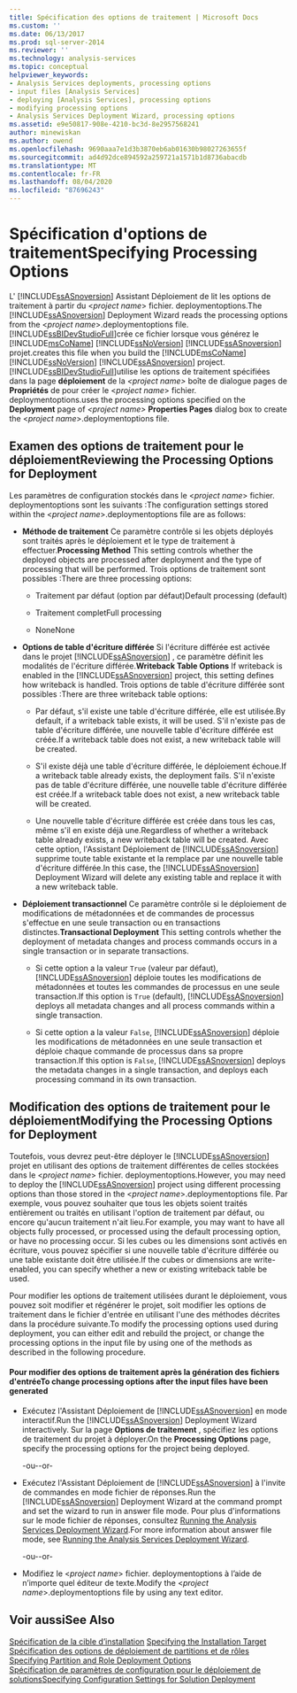 ```yaml
---
title: Spécification des options de traitement | Microsoft Docs
ms.custom: ''
ms.date: 06/13/2017
ms.prod: sql-server-2014
ms.reviewer: ''
ms.technology: analysis-services
ms.topic: conceptual
helpviewer_keywords:
- Analysis Services deployments, processing options
- input files [Analysis Services]
- deploying [Analysis Services], processing options
- modifying processing options
- Analysis Services Deployment Wizard, processing options
ms.assetid: e9e50817-908e-4210-bc3d-8e2957568241
author: minewiskan
ms.author: owend
ms.openlocfilehash: 9690aaa7e1d3b3870eb6ab01630b98027263655f
ms.sourcegitcommit: ad4d92dce894592a259721a1571b1d8736abacdb
ms.translationtype: MT
ms.contentlocale: fr-FR
ms.lasthandoff: 08/04/2020
ms.locfileid: "87696243"
---
```

# <a name="specifying-processing-options"></a><span data-ttu-id="43d68-102">Spécification d'options de traitement</span><span class="sxs-lookup"><span data-stu-id="43d68-102">Specifying Processing Options</span></span>
  <span data-ttu-id="43d68-103">L' [!INCLUDE[ssASnoversion](../../includes/ssasnoversion-md.md)] Assistant Déploiement de lit les options de traitement à partir du \<*project name*> fichier. deploymentoptions.</span><span class="sxs-lookup"><span data-stu-id="43d68-103">The [!INCLUDE[ssASnoversion](../../includes/ssasnoversion-md.md)] Deployment Wizard reads the processing options from the \<*project name*>.deploymentoptions file.</span></span> [!INCLUDE[ssBIDevStudioFull](../../includes/ssbidevstudiofull-md.md)]<span data-ttu-id="43d68-104">crée ce fichier lorsque vous générez le [!INCLUDE[msCoName](../../includes/msconame-md.md)] [!INCLUDE[ssNoVersion](../../includes/ssnoversion-md.md)] [!INCLUDE[ssASnoversion](../../includes/ssasnoversion-md.md)] projet.</span><span class="sxs-lookup"><span data-stu-id="43d68-104">creates this file when you build the [!INCLUDE[msCoName](../../includes/msconame-md.md)] [!INCLUDE[ssNoVersion](../../includes/ssnoversion-md.md)] [!INCLUDE[ssASnoversion](../../includes/ssasnoversion-md.md)] project.</span></span> [!INCLUDE[ssBIDevStudioFull](../../includes/ssbidevstudiofull-md.md)]<span data-ttu-id="43d68-105">utilise les options de traitement spécifiées dans la page **déploiement** de la *\<project name>* boîte de dialogue pages de **Propriétés** de pour créer le \<*project name*> fichier. deploymentoptions.</span><span class="sxs-lookup"><span data-stu-id="43d68-105">uses the processing options specified on the **Deployment** page of *\<project name>* **Properties Pages** dialog box to create the \<*project name*>.deploymentoptions file.</span></span>  
  
## <a name="reviewing-the-processing-options-for-deployment"></a><span data-ttu-id="43d68-106">Examen des options de traitement pour le déploiement</span><span class="sxs-lookup"><span data-stu-id="43d68-106">Reviewing the Processing Options for Deployment</span></span>  
 <span data-ttu-id="43d68-107">Les paramètres de configuration stockés dans le \<*project name*> fichier. deploymentoptions sont les suivants :</span><span class="sxs-lookup"><span data-stu-id="43d68-107">The configuration settings stored within the \<*project name*>.deploymentoptions file are as follows:</span></span>  
  
-   <span data-ttu-id="43d68-108">**Méthode de traitement** Ce paramètre contrôle si les objets déployés sont traités après le déploiement et le type de traitement à effectuer.</span><span class="sxs-lookup"><span data-stu-id="43d68-108">**Processing Method** This setting controls whether the deployed objects are processed after deployment and the type of processing that will be performed.</span></span> <span data-ttu-id="43d68-109">Trois options de traitement sont possibles :</span><span class="sxs-lookup"><span data-stu-id="43d68-109">There are three processing options:</span></span>  
  
    -   <span data-ttu-id="43d68-110">Traitement par défaut (option par défaut)</span><span class="sxs-lookup"><span data-stu-id="43d68-110">Default processing (default)</span></span>  
  
    -   <span data-ttu-id="43d68-111">Traitement complet</span><span class="sxs-lookup"><span data-stu-id="43d68-111">Full processing</span></span>  
  
    -   <span data-ttu-id="43d68-112">None</span><span class="sxs-lookup"><span data-stu-id="43d68-112">None</span></span>  
  
-   <span data-ttu-id="43d68-113">**Options de table d'écriture différée** Si l'écriture différée est activée dans le projet [!INCLUDE[ssASnoversion](../../includes/ssasnoversion-md.md)] , ce paramètre définit les modalités de l'écriture différée.</span><span class="sxs-lookup"><span data-stu-id="43d68-113">**Writeback Table Options** If writeback is enabled in the [!INCLUDE[ssASnoversion](../../includes/ssasnoversion-md.md)] project, this setting defines how writeback is handled.</span></span> <span data-ttu-id="43d68-114">Trois options de table d'écriture différée sont possibles :</span><span class="sxs-lookup"><span data-stu-id="43d68-114">There are three writeback table options:</span></span>  
  
    -   <span data-ttu-id="43d68-115">Par défaut, s'il existe une table d'écriture différée, elle est utilisée.</span><span class="sxs-lookup"><span data-stu-id="43d68-115">By default, if a writeback table exists, it will be used.</span></span> <span data-ttu-id="43d68-116">S'il n'existe pas de table d'écriture différée, une nouvelle table d'écriture différée est créée.</span><span class="sxs-lookup"><span data-stu-id="43d68-116">If a writeback table does not exist, a new writeback table will be created.</span></span>  
  
    -   <span data-ttu-id="43d68-117">S'il existe déjà une table d'écriture différée, le déploiement échoue.</span><span class="sxs-lookup"><span data-stu-id="43d68-117">If a writeback table already exists, the deployment fails.</span></span> <span data-ttu-id="43d68-118">S'il n'existe pas de table d'écriture différée, une nouvelle table d'écriture différée est créée.</span><span class="sxs-lookup"><span data-stu-id="43d68-118">If a writeback table does not exist, a new writeback table will be created.</span></span>  
  
    -   <span data-ttu-id="43d68-119">Une nouvelle table d'écriture différée est créée dans tous les cas, même s'il en existe déjà une.</span><span class="sxs-lookup"><span data-stu-id="43d68-119">Regardless of whether a writeback table already exists, a new writeback table will be created.</span></span> <span data-ttu-id="43d68-120">Avec cette option, l'Assistant Déploiement de [!INCLUDE[ssASnoversion](../../includes/ssasnoversion-md.md)] supprime toute table existante et la remplace par une nouvelle table d'écriture différée.</span><span class="sxs-lookup"><span data-stu-id="43d68-120">In this case, the [!INCLUDE[ssASnoversion](../../includes/ssasnoversion-md.md)] Deployment Wizard will delete any existing table and replace it with a new writeback table.</span></span>  
  
-   <span data-ttu-id="43d68-121">**Déploiement transactionnel** Ce paramètre contrôle si le déploiement de modifications de métadonnées et de commandes de processus s'effectue en une seule transaction ou en transactions distinctes.</span><span class="sxs-lookup"><span data-stu-id="43d68-121">**Transactional Deployment** This setting controls whether the deployment of metadata changes and process commands occurs in a single transaction or in separate transactions.</span></span>  
  
    -   <span data-ttu-id="43d68-122">Si cette option a la valeur `True` (valeur par défaut), [!INCLUDE[ssASnoversion](../../includes/ssasnoversion-md.md)] déploie toutes les modifications de métadonnées et toutes les commandes de processus en une seule transaction.</span><span class="sxs-lookup"><span data-stu-id="43d68-122">If this option is `True` (default), [!INCLUDE[ssASnoversion](../../includes/ssasnoversion-md.md)] deploys all metadata changes and all process commands within a single transaction.</span></span>  
  
    -   <span data-ttu-id="43d68-123">Si cette option a la valeur `False`, [!INCLUDE[ssASnoversion](../../includes/ssasnoversion-md.md)] déploie les modifications de métadonnées en une seule transaction et déploie chaque commande de processus dans sa propre transaction.</span><span class="sxs-lookup"><span data-stu-id="43d68-123">If this option is `False`, [!INCLUDE[ssASnoversion](../../includes/ssasnoversion-md.md)] deploys the metadata changes in a single transaction, and deploys each processing command in its own transaction.</span></span>  
  
## <a name="modifying-the-processing-options-for-deployment"></a><span data-ttu-id="43d68-124">Modification des options de traitement pour le déploiement</span><span class="sxs-lookup"><span data-stu-id="43d68-124">Modifying the Processing Options for Deployment</span></span>  
 <span data-ttu-id="43d68-125">Toutefois, vous devrez peut-être déployer le [!INCLUDE[ssASnoversion](../../includes/ssasnoversion-md.md)] projet en utilisant des options de traitement différentes de celles stockées dans le \<*project name*> fichier. deploymentoptions.</span><span class="sxs-lookup"><span data-stu-id="43d68-125">However, you may need to deploy the [!INCLUDE[ssASnoversion](../../includes/ssasnoversion-md.md)] project using different processing options than those stored in the \<*project name*>.deploymentoptions file.</span></span> <span data-ttu-id="43d68-126">Par exemple, vous pouvez souhaiter que tous les objets soient traités entièrement ou traités en utilisant l'option de traitement par défaut, ou encore qu'aucun traitement n'ait lieu.</span><span class="sxs-lookup"><span data-stu-id="43d68-126">For example, you may want to have all objects fully processed, or processed using the default processing option, or have no processing occur.</span></span> <span data-ttu-id="43d68-127">Si les cubes ou les dimensions sont activés en écriture, vous pouvez spécifier si une nouvelle table d'écriture différée ou une table existante doit être utilisée.</span><span class="sxs-lookup"><span data-stu-id="43d68-127">If the cubes or dimensions are write-enabled, you can specify whether a new or existing writeback table be used.</span></span>  
  
 <span data-ttu-id="43d68-128">Pour modifier les options de traitement utilisées durant le déploiement, vous pouvez soit modifier et régénérer le projet, soit modifier les options de traitement dans le fichier d'entrée en utilisant l'une des méthodes décrites dans la procédure suivante.</span><span class="sxs-lookup"><span data-stu-id="43d68-128">To modify the processing options used during deployment, you can either edit and rebuild the project, or change the processing options in the input file by using one of the methods as described in the following procedure.</span></span>  
  
#### <a name="to-change-processing-options-after-the-input-files-have-been-generated"></a><span data-ttu-id="43d68-129">Pour modifier des options de traitement après la génération des fichiers d'entrée</span><span class="sxs-lookup"><span data-stu-id="43d68-129">To change processing options after the input files have been generated</span></span>  
  
-   <span data-ttu-id="43d68-130">Exécutez l'Assistant Déploiement de [!INCLUDE[ssASnoversion](../../includes/ssasnoversion-md.md)] en mode interactif.</span><span class="sxs-lookup"><span data-stu-id="43d68-130">Run the [!INCLUDE[ssASnoversion](../../includes/ssasnoversion-md.md)] Deployment Wizard interactively.</span></span> <span data-ttu-id="43d68-131">Sur la page **Options de traitement** , spécifiez les options de traitement du projet à déployer.</span><span class="sxs-lookup"><span data-stu-id="43d68-131">On the **Processing Options** page, specify the processing options for the project being deployed.</span></span>  
  
     <span data-ttu-id="43d68-132">-ou-</span><span class="sxs-lookup"><span data-stu-id="43d68-132">-or-</span></span>  
  
-   <span data-ttu-id="43d68-133">Exécutez l'Assistant Déploiement de [!INCLUDE[ssASnoversion](../../includes/ssasnoversion-md.md)] à l'invite de commandes en mode fichier de réponses.</span><span class="sxs-lookup"><span data-stu-id="43d68-133">Run the [!INCLUDE[ssASnoversion](../../includes/ssasnoversion-md.md)] Deployment Wizard at the command prompt and set the wizard to run in answer file mode.</span></span> <span data-ttu-id="43d68-134">Pour plus d'informations sur le mode fichier de réponses, consultez [Running the Analysis Services Deployment Wizard](running-the-analysis-services-deployment-wizard.md).</span><span class="sxs-lookup"><span data-stu-id="43d68-134">For more information about answer file mode, see [Running the Analysis Services Deployment Wizard](running-the-analysis-services-deployment-wizard.md).</span></span>  
  
     <span data-ttu-id="43d68-135">-ou-</span><span class="sxs-lookup"><span data-stu-id="43d68-135">-or-</span></span>  
  
-   <span data-ttu-id="43d68-136">Modifiez le \<*project name*> fichier. deploymentoptions à l’aide de n’importe quel éditeur de texte.</span><span class="sxs-lookup"><span data-stu-id="43d68-136">Modify the \<*project name*>.deploymentoptions file by using any text editor.</span></span>  
  
## <a name="see-also"></a><span data-ttu-id="43d68-137">Voir aussi</span><span class="sxs-lookup"><span data-stu-id="43d68-137">See Also</span></span>  
 <span data-ttu-id="43d68-138">[Spécification de la cible d’installation](deployment-script-files-specifying-the-installation-target.md) </span><span class="sxs-lookup"><span data-stu-id="43d68-138">[Specifying the Installation Target](deployment-script-files-specifying-the-installation-target.md) </span></span>  
 <span data-ttu-id="43d68-139">[Spécification des options de déploiement de partitions et de rôles](deployment-script-files-partition-and-role-deployment-options.md) </span><span class="sxs-lookup"><span data-stu-id="43d68-139">[Specifying Partition and Role Deployment Options](deployment-script-files-partition-and-role-deployment-options.md) </span></span>  
 [<span data-ttu-id="43d68-140">Spécification de paramètres de configuration pour le déploiement de solutions</span><span class="sxs-lookup"><span data-stu-id="43d68-140">Specifying Configuration Settings for Solution Deployment</span></span>](deployment-script-files-solution-deployment-config-settings.md)  
  
  
